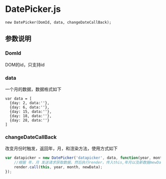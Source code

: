 # DatePicker.js

```
new DatePicker(DomId, data, changeDateCallBack);
```

## 参数说明

### DomId
DOM的id，只支持id

### data
一个月的数据，数据格式如下
```
var data = [
  {day: 2, data:''},
  {day: 6, data:''},
  {day: 15, data:''},
  {day: 18, data:''},
  {day: 28, data:''}
]
```

### changeDateCallBack
改变月份时触发，返回年，月，和渲染方法，使用方式如下

```javascript
var datapicker = new DatePicker('datapicker', data, function(year, month, render) {
    //根据 年，月 发送请求获取数据，然后执行render，传入this,年月以及新数据mewData
    render.call(this, year, month, newData);
});
```
